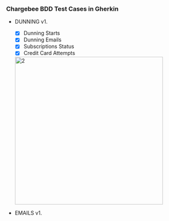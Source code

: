 ### Chargebee  BDD Test Cases in Gherkin ###

* DUNNING v1.
  * [X] Dunning Starts
  * [X] Dunning Emails
  * [X] Subscriptions Status
  * [X] Credit Card Attempts
   <img width="400" alt="2" src="https://user-images.githubusercontent.com/10224543/66224292-83fd8b00-e6a3-11e9-8fa3-8fe549bf8176.png" />

* EMAILS v1.
